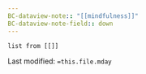 ```yaml
---
BC-dataview-note:: "[[mindfulness]]"
BC-dataview-note-field:: down
---
```

```dataview
list from [[]]
```


Last modified: `=this.file.mday`
